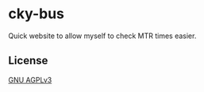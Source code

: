 # cky-bus
Quick website to allow myself to check MTR times easier.

## License
[GNU AGPLv3](https://choosealicense.com/licenses/agpl-3.0/)

